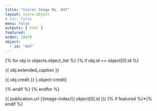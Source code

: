 ```yaml
---
title: "Scores Image No. 047"
layout: score-object
# toc: false
menu: false
outputs: [ html ]
featured: 
order: 10470
object:
  - id: "047"
---
```


{% for obj in objects.object_list %}
{% if obj.id == object[0].id %}

{{ obj.extended_caption }}

{{ obj.credit }} {.object-credit}

{% endif %}
{% endfor %}

<div class="object-credit object-url is-print-only">

{{ publication.url }}image-index/{{ object[0].id }}/ {% if featured %}*{% endif %}

</div>
